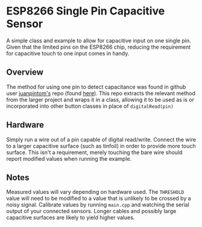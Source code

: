 # ESP8266 Single Pin Capacitive Sensor
A simple class and example to allow for capacitive input on one single pin. 
Given that the limited pins on the ESP8266 chip, reducing the requirement for capacitive touch to one input comes in handy.

## Overview
The method for using one pin to detect capacitance was found in github user [juanpintom's](https://github.com/juanpintom) repo (found [here](https://github.com/juanpintom/Souliss_ESP_Examples/blob/master/E08_ESP_Capacitive_Sensor.ino)). 
This repo extracts the relevant method from the larger project and wraps it in a class, allowing it to be used as is or incorporated into other button classes in place of `digitalRead(pin)`

## Hardware 
Simply run a wire out of a pin capable of digital read/write. Connect the wire to a larger capacitive surface (such as tinfoil) in order to provide more touch surface. This isn't a requirement, merely touching the bare wire should report modified values when running the example. 

## Notes
Measured values will vary depending on hardware used. The `THRESHOLD` value will need to be modified to a value that is unlikely to be crossed by a noisy signal. Calibrate values by running `main.cpp` and watching the serial output of your connected sensors. Longer cables and possibly large capacitive surfaces are likely to yield higher values. 


